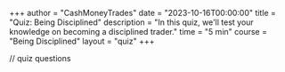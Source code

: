 +++
author = "CashMoneyTrades"
date = "2023-10-16T00:00:00"
title = "Quiz: Being Disciplined"
description = "In this quiz, we'll test your knowledge on becoming a disciplined trader."
time = "5 min"
course = "Being Disciplined"
layout = "quiz"
+++


// quiz questions
<script>
var quiz = [
    {
        question: "When should a stop loss be used in options trading?",
        answers: [
            {option: "A", desc: "Only when the market is highly volatile"}, 
            {option: "B", desc: "Only when the trader is new to options trading"}, 
            {option: "C", desc: "When the trader wants to limit potential losses", correct: true}, 
            {option: "D", desc: "When the trader wants to increase potential gains"}
        ],
        explanation: "Using a stop loss in options trading is crucial for risk management. It helps traders limit potential losses by automatically exiting a trade if it moves against them, preventing significant downturns."
    },
    {
        question: "Why is position sizing important in options trading?",
        answers: [
            {option: "A", desc: "It allows traders to take on more risk"}, 
            {option: "B", desc: "It helps traders minimize potential losses", correct: true}, 
            {option: "C", desc: "It increases the probability of winning trades"}, 
            {option: "D", desc: "It is not important in options trading"}
        ],
        explanation: "Proper position sizing is essential in options trading as it allows traders to control the amount of capital at risk. By sizing positions appropriately, traders can minimize potential losses and protect their overall portfolio."
    },
    {
        question: "Which of the following is a factor to consider when determining position size?",
        answers: [
            {option: "A", desc: "Volatility of the asset", correct: true}, 
            {option: "B", desc: "The trader's emotional state"}, 
            {option: "C", desc: "The day of the week"}, 
            {option: "D", desc: "The trader's experience level"}
        ],
        explanation: "The volatility of the underlying asset is a critical factor in determining position size. More volatile assets may require smaller positions to manage risk effectively, while less volatile assets may allow for larger positions."
    },
    {
        question: "When should traders cut their losses and exit a losing trade?",
        answers: [
            {option: "A", desc: "As soon as the trade starts losing money"}, 
            {option: "B", desc: "When the underlying asset hits a certain price target"}, 
            {option: "C", desc: "When the trade reaches a predetermined stop loss level", correct: true}, 
            {option: "D", desc: "When the trader feels like giving up on the trade"}
        ],
        explanation: "Cutting losses is a key principle in trading. Exiting a losing trade at a predetermined stop loss level helps control risk and prevents significant capital erosion, allowing traders to live to trade another day."
    },
    {
        question: "What is the benefit of being patient when waiting for trade setups?",
        answers: [
            {option: "A", desc: "It increases the probability of finding profitable trades", correct: true}, 
            {option: "B", desc: "It leads to more frequent trades and more profits"}, 
            {option: "C", desc: "It reduces the need for stop loss orders"}, 
            {option: "D", desc: "It allows the trader to take on more risk"}
        ],
        explanation: "Patience in waiting for trade setups increases the likelihood of identifying high-probability and profitable trades. Rushing into trades can lead to poor decisions, while patience allows for better trade analysis and decision-making."
    },
    {
        question: "Why is it important for traders to follow a trading plan?",
        answers: [
            {option: "A", desc: "It adds complexity to trading"}, 
            {option: "B", desc: "It helps traders stay disciplined and focused", correct: true}, 
            {option: "C", desc: "It guarantees profits in every trade"}, 
            {option: "D", desc: "It is only necessary for beginner traders"}
        ],
        explanation: "Following a trading plan is crucial for maintaining discipline. It provides a structured approach, helping traders stick to predefined rules and strategies, which can lead to consistent and successful trading outcomes."
    },
    {
        question: "What role does risk management play in maintaining discipline?",
        answers: [
            {option: "A", desc: "It encourages reckless trading"}, 
            {option: "B", desc: "It helps control and limit potential losses", correct: true}, 
            {option: "C", desc: "It has no impact on trading discipline"}, 
            {option: "D", desc: "It is only necessary in trending markets"}
        ],
        explanation: "Effective risk management is a cornerstone of trading discipline. It ensures that losses are controlled and within acceptable limits, preventing emotional reactions and allowing traders to stick to their planned strategies."
    },
    {
        question: "How can traders avoid the impact of emotions on their trading decisions?",
        answers: [
            {option: "A", desc: "By ignoring risk management principles"}, 
            {option: "B", desc: "By embracing emotional reactions"}, 
            {option: "C", desc: "By taking breaks during trading sessions"}, 
            {option: "D", desc: "By following a systematic and rules-based approach", correct: true}
        ],
        explanation: "Emotions can cloud judgment and lead to impulsive decisions. Traders can maintain discipline by following a systematic and rules-based approach, reducing the impact of emotions on their trading decisions."
    },
    {
        question: "What is the significance of reviewing and learning from past trades?",
        answers: [
            {option: "A", desc: "It has no impact on future performance"}, 
            {option: "B", desc: "It helps traders repeat the same mistakes"}, 
            {option: "C", desc: "It contributes to continuous learning and improvement", correct: true}, 
            {option: "D", desc: "It is only necessary for experienced traders"}
        ],
        explanation: "Reviewing past trades is essential for ongoing improvement. It allows traders to identify strengths and weaknesses, learn from mistakes, and refine their strategies, contributing to long-term success and discipline."
    },
    {
        question: "How does setting realistic trading goals contribute to discipline?",
        answers: [
            {option: "A", desc: "It discourages traders from achieving success"}, 
            {option: "B", desc: "It creates unnecessary pressure on traders"}, 
            {option: "C", desc: "It helps maintain focus and discipline by providing clear objectives", correct: true}, 
            {option: "D", desc: "It is only necessary for short-term traders"}
        ],
        explanation: "Setting realistic trading goals provides clear objectives and helps traders stay disciplined. Achievable goals contribute to focus and motivation, preventing the pursuit of unrealistic expectations that can lead to undisciplined behavior."
    }
]
</script>